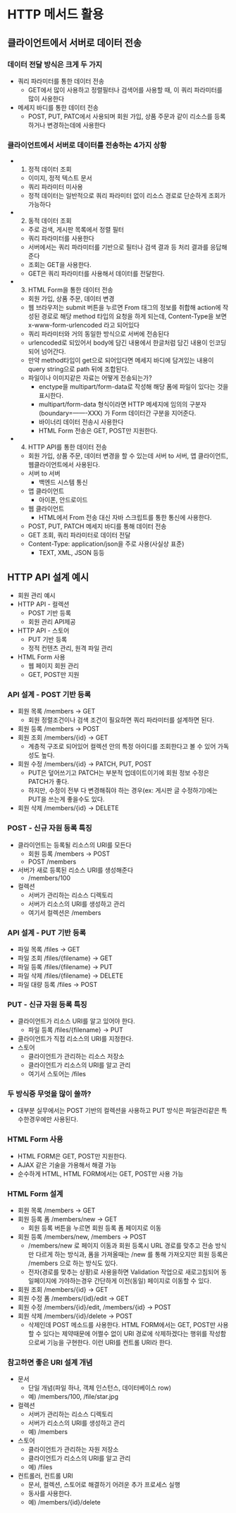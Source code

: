 # HTTP 메서드 활용

## 클라이언트에서 서버로 데이터 전송

### 데이터 전달 방식은 크게 두 가지

- 쿼리 파라미터를 통한 데이터 전송
  - GET에서 많이 사용하고 정렬필터나 검색어를 사용할 때, 이 쿼리 파라미터를 많이 사용한다
- 메세지 바디를 통한 데이터 전송
  - POST, PUT, PATC에서 사용되며 회원 가입, 상품 주문과 같이 리소스를 등록하거나 변경하는데에 사용한다

### 클라이언트에서 서버로 데이터를 전송하는 4가지 상황

- 1. 정적 데이터 조회
  - 이미지, 정적 텍스트 문서
  - 쿼리 파라미터 미사용
  - 정적 데이터는 일반적으로 쿼리 파라미터 없이 리소스 경로로 단순하게 조회가 가능하다
- 2. 동적 데이터 조회
  - 주로 검색, 게시판 목록에서 정렬 필터
  - 쿼리 파라미터를 사용한다
  - 서버에서는 쿼리 파라미터를 기반으로 필터나 검색 결과 등 처리 결과를 응답해 준다
  - 조회는 GET을 사용한다.
  - GET은 쿼리 파라미터를 사용해서 데이터를 전달한다.
- 3. HTML Form을 통한 데이터 전송
  - 회원 가입, 상품 주문, 데이터 변경
  - 웹 브라우저는 submit 버튼을 누르면 From 태그의 정보를 취합해 action에 작성된 경로로 해당 method 타입의 요청을 하게 되는데, Content-Type을 보면 x-www-form-urlencoded 라고 되어있다
  - 쿼리 파라미터와 거의 동일한 방식으로 서버에 전송된다
  - urlencoded로 되있어서 body에 담긴 내용에서 한글처럼 담긴 내용이 인코딩되어 넘어간다.
  - 만약 method타입이 get으로 되어있다면 메세지 바디에 담겨있는 내용이 query string으로 path 뒤에 조합된다.
  - 파일이나 이미지같은 자료는 어떻게 전송되는가?
    - enctype을 multipart/form-data로 작성해 해당 폼에 파일이 있다는 것을 표시한다.
    - multipart/form-data 형식이라면 HTTP 메세지에 임의의 구분자(boundary=——-XXX) 가 Form 데이터간 구분을 지어준다.
    - 바이너리 데이터 전송시 사용한다
    - HTML Form 전송은 GET, POST만 지원한다.
- 4. HTTP API를 통한 데이터 전송
  - 회원 가입, 상품 주문, 데이터 변경을 할 수 있는데 서버 to 서버, 앱 클라이언트, 웹클라이언트에서 사용된다.
  - 서버 to 서버
    - 백엔드 시스템 통신
  - 앱 클라이언트
    - 아이폰, 안드로이드
  - 웹 클라이언트
    - HTML에서 From 전송 대신 자바 스크립트를 통한 통신에 사용한다.
  - POST, PUT, PATCH 메세지 바디를 통해 데이터 전송
  - GET 조회, 쿼리 파라미터로 데이터 전달
  - Content-Type: application/json을 주로 사용(사실상 표준)
    - TEXT, XML, JSON 등등

## HTTP API 설계 예시

- 회원 관리 예시
- HTTP API - 컬렉션
  - POST 기반 등록
  - 회원 관리 API제공
- HTTP API - 스토어
  - PUT 기반 등록
  - 정적 컨텐츠 관리, 원격 파일 관리
- HTML Form 사용
  - 웹 페이지 회원 관리
  - GET, POST만 지원

### API 설계 - POST 기반 등록

- 회원 목록 /members -> GET
  - 회원 정렬조건이나 검색 조건이 필요하면 쿼리 파라미터를 설계하면 된다.
- 회원 등록 /members -> POST
- 회원 조회 /members/{id} -> GET
  - 계층적 구조로 되어있어 컬렉션 안의 특정 아이디를 조회한다고 볼 수 있어 가독성도 높다.
- 회원 수정 /members/{id} -> PATCH, PUT, POST
  - PUT은 덮어쓰기고 PATCH는 부분적 업데이트이기에 회원 정보 수정은 PATCH가 좋다.
  - 하지만, 수정이 전부 다 변경해줘야 하는 경우(ex: 게시판 글 수정하기)에는 PUT을 쓰는게 좋을수도 있다.
- 회원 삭제 /members/{id} -> DELETE

### POST - 신규 자원 등록 특징

- 클라이언트는 등록될 리소스의 URI를 모든다
  - 회원 등록 /members -> POST
  - POST /members
- 서버가 새로 등록된 리소스 URI를 생성해준다
  - /members/100
- 컬렉션
  - 서버가 관리하는 리소스 디렉토리
  - 서버가 리소스의 URI를 생성하고 관리
  - 여기서 컬렉션은 /members

### API 설계 - PUT 기반 등록

- 파일 목록 /files -> GET
- 파일 조회 /files/{filename} -> GET
- 파일 등록 /files/{filename} -> PUT
- 파일 삭제 /files/{filename} -> DELETE
- 파일 대량 등록 /files -> POST

### PUT - 신규 자원 등록 특징

- 클라이언트가 리소스 URI를 알고 있어야 한다.
  - 파일 등록 /files/{filename} -> PUT
- 클라이언트가 직접 리소스의 URI를 지정한다.
- 스토어
  - 클라이언트가 관리하는 리소스 저장소
  - 클라이언트가 리소스의 URI를 알고 관리
  - 여기서 스토어는 /files

### 두 방식중 무엇을 많이 쓸까?

- 대부분 실무에서는 POST 기반의 컬렉션을 사용하고 PUT 방식은 파일관리같은 특수한경우에만 사용된다.

### HTML Form 사용

- HTML FORM은 GET, POST만 지원한다.
- AJAX 같은 기술을 가용해서 해결 가능
- 순수하게 HTML, HTML FORM에서는 GET, POST만 사용 가능

### HTML Form 설계

- 회원 목록 /members -> GET
- 회원 등록 폼 /members/new -> GET
  - 회원 등록 버튼을 누르면 회원 등록 폼 페이지로 이동
- 회원 등록 /members/new, /members -> POST
  - /members/new 로 페이지 이동과 회원 등록시 URL 경로를 맞추고 전송 방식만 다르게 하는 방식과, 폼을 가져올때는 /new 를 통해 가져오지만 회원 등록은 /members 으로 하는 방식도 있다.
  - 전자(경로를 맞추는 상황)로 사용을하면 Validation 작업으로 새로고침되어 동일페이지에 가야하는경우 간단하게 이전(동일) 페이지로 이동할 수 있다.
- 회원 조회 /members/{id} -> GET
- 회원 수정 폼 /members/{id}/edit -> GET
- 회원 수정 /members/{id}/edit, /members/{id} -> POST
- 회원 삭제 /members/{id}/delete -> POST
  - 삭제인데 POST 메소드를 사용한다. HTML FORM에서는 GET, POST만 사용할 수 있다는 제약때문에 어쩔수 없이 URI 경로에 삭제하겠다는 행위를 작성함으로써 기능을 구현한다. 이런 URI를 컨트롤 URI라 한다.

### 참고하면 좋은 URI 설계 개념

- 문서
  - 단일 개념(파일 하나, 객체 인스턴스, 데이터베이스 row)
  - 예) /members/100, /file/star.jpg
- 컬렉션
  - 서버가 관리하는 리소스 디렉토리
  - 서버가 리소스의 URI를 생성하고 관리
  - 예) /members
- 스토어
  - 클라이언트가 관리하는 자원 저장소
  - 클라이언트가 리소스의 URI를 알고 관리
  - 예) /files
- 컨트롤러, 컨트롤 URI
  - 문서, 컬렉션, 스토어로 해결하기 어려운 추가 프로세스 실행
  - 동사를 사용한다.
  - 예) /members/{id}/delete
